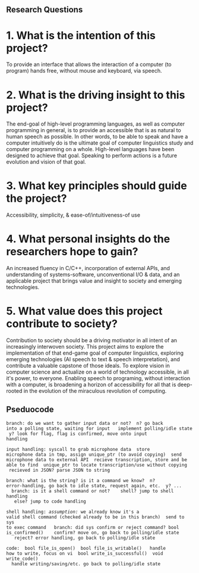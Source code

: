 ## Research Questions
# 1. What is the intention of this project?
To provide an interface that allows the interaction of a computer (to program) hands free, without mouse and keyboard, via speech.
# 2. What is the driving insight to this project?
The end-goal of high-level programming languages, as well as computer programming in general, is to provide an accessible that is as natural to human speech as possible. In other words, to be able to speak and have a computer intuitively do is the ultimate goal of computer linguistics study and computer programming on a whole. High-level languages have been designed to achieve that goal. Speaking to perform actions is a future evolution and vision of that goal.
# 3. What key principles should guide the project?
Accessibility, simplicity, & ease-of/intuitiveness-of use
# 4. What personal insights do the researchers hope to gain?
An increased fluency in C/C++, incorporation of external APIs, and understanding of systems-software, unconventional I/O & data, and an applicable project that brings value and insight to society and emerging technologies.
# 5. What value does this project contribute to society?
Contribution to society should be a driving motivator in all intent of an increasingly interwoven society. This project aims to explore the implementation of that end-game goal of computer linguistics, exploring emerging technologies (AI speech to text & speech interpretation), and contribute a valuable capstone of those ideals. To explore vision in computer science and actualize on a world of technology accessible, in all it's power, to everyone. Enabling speech to programing, without interaction with a computer, is broadening a horizon of accessibility for all that is deep-rooted in the evolution of the miraculous revolution of computing.
## Pseduocode
<code>branch: do we want to gather input data or not?
    &nbsp;n? go back into a polling state, waiting for input
        &nbsp;&nbsp;implement polling/idle state
    &nbsp;y? look for flag, flag is confirmed, move onto input handling</code>
    
<code>input handling: syscall to grab microphone data
  &nbsp;store microphone data in tmp, assign unique_ptr (to avoid copying)
  &nbsp;send microphone data to external API
  &nbsp;recieve transcription, store and be able to find
  &nbsp;unique_ptr to locate transcription/use without copying
  &nbsp;recieved in JSON? parse JSON to string</code>
  
<code>branch: what is the string? is it a command we know?
  &nbsp;n? error-handling, go back to idle state, request again, etc.
  &nbsp;y? ...
    &nbsp;&nbsp;branch: is it a shell command or not?
      &nbsp;&nbsp;&nbsp;shell? jump to shell handling
      &nbsp;&nbsp;&nbsp;else? jump to code handling</code>
      
<code>shell handling: *assumption:* we already know it's a valid shell command (checked already to be in this branch)
  &nbsp;send to sys to exec command
    &nbsp;&nbsp;branch: did sys confirm or reject command? bool is_confirmed()
      &nbsp;&nbsp;&nbsp;confirm? move on, go back to polling/idle state
      &nbsp;&nbsp;&nbsp;reject? error handling, go back to polling/idle state</code>
      
<code>code:
  &nbsp;bool file_is_open()
  &nbsp;bool file_is_writable()
    &nbsp;&nbsp;handle how to write, focus on vi
  &nbsp;bool write_is_successful()
  &nbsp;void write_code()
    &nbsp;&nbsp;handle writing/saving/etc.
go back to polling/idle state</code>
